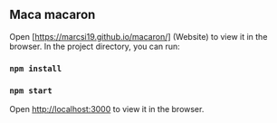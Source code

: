 ## Maca macaron
Open [https://marcsi19.github.io/macaron/] (Website) to view it in the browser.
In the project directory, you can run:
### `npm install`
### `npm start`

Open [http://localhost:3000](http://localhost:3000) to view it in the browser.

